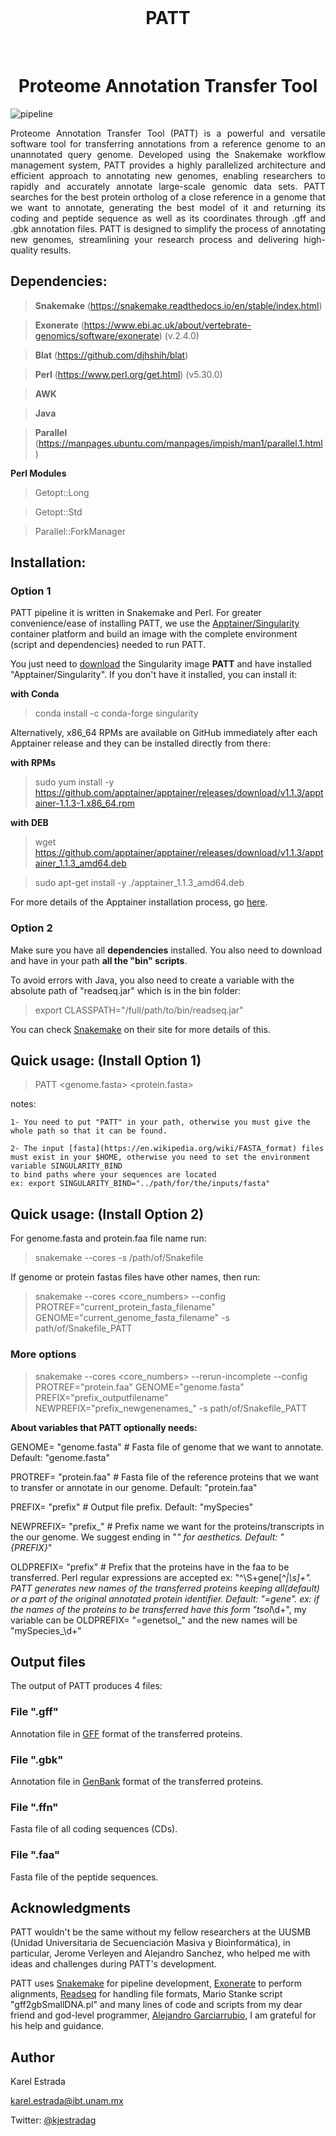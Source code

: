 <!--- <div align="center">
  <h1>${\color{brown}PATT}$</h1>
  <h1>${{\color{red}P}roteome\ {\color{red}A}nnotation\ {\color{red}T}ransfer\ {\color{red}T}ool}$</h1>
</div> --->

<div align="center">
  <h1>PATT</h1>
  <h1>Proteome Annotation Transfer Tool</h1>
</div>

![pipeline](https://user-images.githubusercontent.com/43998702/218341198-6ab0f54c-c842-43bc-9a05-7c53cf014147.png)

<div align="justify">
Proteome Annotation Transfer Tool (PATT) is a powerful and versatile software tool for transferring annotations from a reference genome to an unannotated query genome. Developed using the Snakemake workflow management system, PATT provides a highly parallelized architecture and efficient approach to annotating new genomes, enabling researchers to rapidly and accurately annotate large-scale genomic data sets.
PATT searches for the best protein ortholog of a close reference in a genome that we want to annotate, generating the best model of it and returning its coding and peptide sequence as well as its coordinates through .gff and .gbk annotation files.
PATT is designed to simplify the process of annotating new genomes, streamlining your research process and delivering high-quality results.
</div>

## Dependencies:

> **Snakemake** (https://snakemake.readthedocs.io/en/stable/index.html)

> **Exonerate** (https://www.ebi.ac.uk/about/vertebrate-genomics/software/exonerate) (v.2.4.0)

> **Blat** (https://github.com/djhshih/blat)

> **Perl** (https://www.perl.org/get.html) (v5.30.0)

> **AWK**

> **Java**

> **Parallel** (https://manpages.ubuntu.com/manpages/impish/man1/parallel.1.html)

**Perl Modules**

>  Getopt::Long

>  Getopt::Std

>  Parallel::ForkManager

## Installation:

### Option 1

PATT pipeline it is written in Snakemake and Perl. For greater convenience/ease of installing PATT, we use the [Apptainer/Singularity](https://apptainer.org/) container platform and build an image with the complete environment (script and dependencies) needed to run PATT.

You just need to [download](https://figshare.com/ndownloader/files/37939014) the Singularity image **PATT** and have installed "Apptainer/Singularity". If you don't have it installed, you can install it:

**with Conda** 
>  conda install -c conda-forge singularity 

Alternatively, x86_64 RPMs are available on GitHub immediately after each Apptainer release and they can be installed directly from there:

**with RPMs**
>  sudo yum install -y https://github.com/apptainer/apptainer/releases/download/v1.1.3/apptainer-1.1.3-1.x86_64.rpm

**with DEB**
>  wget https://github.com/apptainer/apptainer/releases/download/v1.1.3/apptainer_1.1.3_amd64.deb

>  sudo apt-get install -y ./apptainer_1.1.3_amd64.deb

For more details of the Apptainer installation process, go [here](https://apptainer.org/docs/admin/main/installation.html).

### Option 2

Make sure you have all **dependencies** installed.
You also need to download and have in your path **all the "bin" scripts**.

To avoid errors with Java, you also need to create a variable with the absolute path of "readseq.jar" which is in the bin folder:
>  export CLASSPATH="/full/path/to/bin/readseq.jar"

You can check [Snakemake](https://snakemake.readthedocs.io/en/stable/getting_started/installation.html) on their site for more details of this.

## Quick usage: (Install Option 1)
  > PATT <genome.fasta> <protein.fasta>

  notes:
 
    1- You need to put "PATT" in your path, otherwise you must give the whole path so that it can be found.

    2- The input [fasta](https://en.wikipedia.org/wiki/FASTA_format) files must exist in your $HOME, otherwise you need to set the environment variable SINGULARITY_BIND
    to bind paths where your sequences are located
    ex: export SINGULARITY_BIND="../path/for/the/inputs/fasta"

## Quick usage: (Install Option 2)

For genome.fasta and protein.faa file name run:
  > snakemake --cores <number of threads> -s /path/of/Snakefile

If genome or protein fastas files have other names, then run:
  > snakemake --cores <core_numbers> --config PROTREF="current_protein_fasta_filename" GENOME="current_genome_fasta_filename" -s path/of/Snakefile_PATT

### More options

  > snakemake --cores <core_numbers> --rerun-incomplete --config PROTREF="protein.faa" GENOME="genome.fasta" PREFIX="prefix_outputfilename" NEWPREFIX="prefix_newgenenames_" -s path/of/Snakefile_PATT

  **About variables that PATT optionally needs:**
  
  GENOME= "genome.fasta" # Fasta file of genome that we want to annotate. Default: "genome.fasta"
  
  PROTREF= "protein.faa" # Fasta file of the reference proteins that we want to transfer or annotate in our genome. Default: "protein.faa"
  
  PREFIX= "prefix" # Output file prefix. Default: "mySpecies"
  
  NEWPREFIX= "prefix_" # Prefix name we want for the proteins/transcripts in the our genome. We suggest ending in "_" for aesthetics. Default: "{PREFIX}_"
  
  OLDPREFIX= "prefix" # Prefix that the proteins have in the faa to be transferred. Perl regular expressions are accepted ex: "^\S+gene[^_|\s]+". PATT generates new names of the transferred proteins keeping all(default) or a part of the original annotated protein identifier. Default: "=gene". ex: if the names of the proteins to be transferred have this form "tsol_\d+", my variable can be OLDPREFIX= "=genetsol_" and the new names will be "mySpecies_\d+"

## Output files

The output of PATT produces 4 files:

### File "<prefix>.gff"

Annotation file in [GFF](https://www.ensembl.org/info/website/upload/gff.html#fields) format of the transferred proteins.

### File "<prefix>.gbk"

Annotation file in [GenBank](https://www.ncbi.nlm.nih.gov/Sitemap/samplerecord.html) format of the transferred proteins.
  
### File "<prefix>.ffn"

Fasta file of all coding sequences (CDs).
  
### File "<prefix>.faa"

<p align="justify">
Fasta file of the peptide sequences.
</p>

## Acknowledgments

PATT wouldn't be the same without my fellow researchers at the UUSMB (Unidad Universitaria de Secuenciación Masiva y Bioinformática), in particular, Jerome Verleyen and Alejandro Sanchez, who helped me with ideas and challenges during PATT's development.

PATT uses [Snakemake](https://snakemake.readthedocs.io/en/stable/index.html) for pipeline development, [Exonerate](https://www.ebi.ac.uk/about/vertebrate-genomics/software/exonerate) to perform alignments, [Readseq](https://currentprotocols.onlinelibrary.wiley.com/doi/full/10.1002/0471250953.bia01es00) for handling file formats, Mario Stanke script "gff2gbSmallDNA.pl" and many lines of code and scripts from my dear friend and god-level programmer, [Alejandro Garciarrubio](https://github.com/agarrubio), I am grateful for his help and guidance.

## Author

  Karel Estrada

  karel.estrada@ibt.unam.mx

  Twitter: [@kjestradag](https://twitter.com/kjestradag) 
